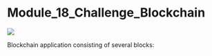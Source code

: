 # Module_18_Challenge_Blockchain

![](Application_interface.png)

Blockchain application consisting of several blocks:

![]()
